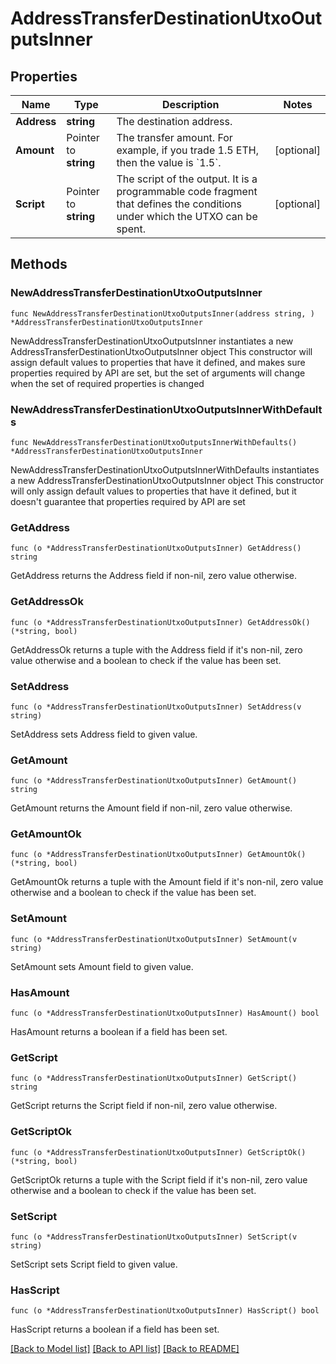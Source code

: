 # AddressTransferDestinationUtxoOutputsInner

## Properties

Name | Type | Description | Notes
------------ | ------------- | ------------- | -------------
**Address** | **string** | The destination address. | 
**Amount** | Pointer to **string** | The transfer amount. For example, if you trade 1.5 ETH, then the value is &#x60;1.5&#x60;.  | [optional] 
**Script** | Pointer to **string** | The script of the output. It is a programmable code fragment that defines the conditions under which the UTXO can be spent. | [optional] 

## Methods

### NewAddressTransferDestinationUtxoOutputsInner

`func NewAddressTransferDestinationUtxoOutputsInner(address string, ) *AddressTransferDestinationUtxoOutputsInner`

NewAddressTransferDestinationUtxoOutputsInner instantiates a new AddressTransferDestinationUtxoOutputsInner object
This constructor will assign default values to properties that have it defined,
and makes sure properties required by API are set, but the set of arguments
will change when the set of required properties is changed

### NewAddressTransferDestinationUtxoOutputsInnerWithDefaults

`func NewAddressTransferDestinationUtxoOutputsInnerWithDefaults() *AddressTransferDestinationUtxoOutputsInner`

NewAddressTransferDestinationUtxoOutputsInnerWithDefaults instantiates a new AddressTransferDestinationUtxoOutputsInner object
This constructor will only assign default values to properties that have it defined,
but it doesn't guarantee that properties required by API are set

### GetAddress

`func (o *AddressTransferDestinationUtxoOutputsInner) GetAddress() string`

GetAddress returns the Address field if non-nil, zero value otherwise.

### GetAddressOk

`func (o *AddressTransferDestinationUtxoOutputsInner) GetAddressOk() (*string, bool)`

GetAddressOk returns a tuple with the Address field if it's non-nil, zero value otherwise
and a boolean to check if the value has been set.

### SetAddress

`func (o *AddressTransferDestinationUtxoOutputsInner) SetAddress(v string)`

SetAddress sets Address field to given value.


### GetAmount

`func (o *AddressTransferDestinationUtxoOutputsInner) GetAmount() string`

GetAmount returns the Amount field if non-nil, zero value otherwise.

### GetAmountOk

`func (o *AddressTransferDestinationUtxoOutputsInner) GetAmountOk() (*string, bool)`

GetAmountOk returns a tuple with the Amount field if it's non-nil, zero value otherwise
and a boolean to check if the value has been set.

### SetAmount

`func (o *AddressTransferDestinationUtxoOutputsInner) SetAmount(v string)`

SetAmount sets Amount field to given value.

### HasAmount

`func (o *AddressTransferDestinationUtxoOutputsInner) HasAmount() bool`

HasAmount returns a boolean if a field has been set.

### GetScript

`func (o *AddressTransferDestinationUtxoOutputsInner) GetScript() string`

GetScript returns the Script field if non-nil, zero value otherwise.

### GetScriptOk

`func (o *AddressTransferDestinationUtxoOutputsInner) GetScriptOk() (*string, bool)`

GetScriptOk returns a tuple with the Script field if it's non-nil, zero value otherwise
and a boolean to check if the value has been set.

### SetScript

`func (o *AddressTransferDestinationUtxoOutputsInner) SetScript(v string)`

SetScript sets Script field to given value.

### HasScript

`func (o *AddressTransferDestinationUtxoOutputsInner) HasScript() bool`

HasScript returns a boolean if a field has been set.


[[Back to Model list]](../README.md#documentation-for-models) [[Back to API list]](../README.md#documentation-for-api-endpoints) [[Back to README]](../README.md)


